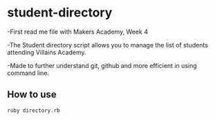 # student-directory
-First read me file with Makers Academy, Week 4 <br>

-The Student directory script allows you to manage the list of students attending Villains Academy.

-Made to further understand git, github and more efficient in using command line.

## How to use ##

```shell
ruby directory.rb


```
